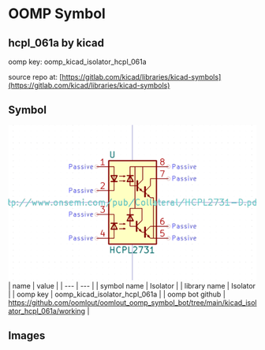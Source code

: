 # OOMP Symbol  
## hcpl_061a  by kicad  
  
oomp key: oomp_kicad_isolator_hcpl_061a  
  
source repo at: [https://gitlab.com/kicad/libraries/kicad-symbols](https://gitlab.com/kicad/libraries/kicad-symbols)  
## Symbol  
  
[![working.png](working_600.png)](working.png)  
| name | value | 
| --- | --- | 
| symbol name | Isolator | 
| library name | Isolator | 
| oomp key | oomp_kicad_isolator_hcpl_061a | 
| oomp bot github | https://github.com/oomlout/oomlout_oomp_symbol_bot/tree/main/kicad_isolator_hcpl_061a/working | 
## Images  
